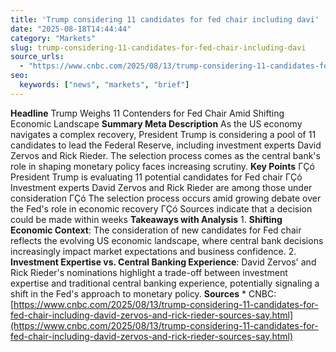 ```yaml
---
title: 'Trump considering 11 candidates for fed chair including davi'
date: "2025-08-18T14:44:44"
category: "Markets"
slug: trump-considering-11-candidates-for-fed-chair-including-davi
source_urls:
  - "https://www.cnbc.com/2025/08/13/trump-considering-11-candidates-for-fed-chair-including-david-zervos-and-rick-rieder-sources-say.html"
seo:
  keywords: ["news", "markets", "brief"]
---
```

**Headline** Trump Weighs 11 Contenders for Fed Chair Amid Shifting Economic Landscape  **Summary Meta Description** As the US economy navigates a complex recovery, President Trump is considering a pool of 11 candidates to lead the Federal Reserve, including investment experts David Zervos and Rick Rieder. The selection process comes as the central bank's role in shaping monetary policy faces increasing scrutiny.  **Key Points**  ΓÇó President Trump is evaluating 11 potential candidates for Fed chair ΓÇó Investment experts David Zervos and Rick Rieder are among those under consideration ΓÇó The selection process occurs amid growing debate over the Fed's role in economic recovery ΓÇó Sources indicate that a decision could be made within weeks  **Takeaways with Analysis**  1. **Shifting Economic Context**: The consideration of new candidates for Fed chair reflects the evolving US economic landscape, where central bank decisions increasingly impact market expectations and business confidence. 2. **Investment Expertise vs. Central Banking Experience**: David Zervos' and Rick Rieder's nominations highlight a trade-off between investment expertise and traditional central banking experience, potentially signaling a shift in the Fed's approach to monetary policy.  **Sources** * CNBC: [https://www.cnbc.com/2025/08/13/trump-considering-11-candidates-for-fed-chair-including-david-zervos-and-rick-rieder-sources-say.html](https://www.cnbc.com/2025/08/13/trump-considering-11-candidates-for-fed-chair-including-david-zervos-and-rick-rieder-sources-say.html) 
